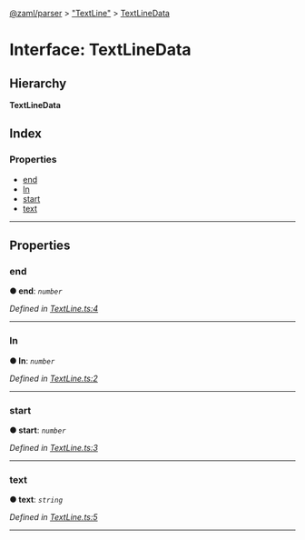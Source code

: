 [@zaml/parser](../README.md) > ["TextLine"](../modules/_textline_.md) > [TextLineData](../interfaces/_textline_.textlinedata.md)

# Interface: TextLineData

## Hierarchy

**TextLineData**

## Index

### Properties

* [end](_textline_.textlinedata.md#end)
* [ln](_textline_.textlinedata.md#ln)
* [start](_textline_.textlinedata.md#start)
* [text](_textline_.textlinedata.md#text)

---

## Properties

<a id="end"></a>

###  end

**● end**: *`number`*

*Defined in [TextLine.ts:4](https://github.com/nexushubs/zaml-lang/blob/660834a/packages/zaml-parser/src/TextLine.ts#L4)*

___
<a id="ln"></a>

###  ln

**● ln**: *`number`*

*Defined in [TextLine.ts:2](https://github.com/nexushubs/zaml-lang/blob/660834a/packages/zaml-parser/src/TextLine.ts#L2)*

___
<a id="start"></a>

###  start

**● start**: *`number`*

*Defined in [TextLine.ts:3](https://github.com/nexushubs/zaml-lang/blob/660834a/packages/zaml-parser/src/TextLine.ts#L3)*

___
<a id="text"></a>

###  text

**● text**: *`string`*

*Defined in [TextLine.ts:5](https://github.com/nexushubs/zaml-lang/blob/660834a/packages/zaml-parser/src/TextLine.ts#L5)*

___

